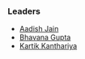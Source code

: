 ### Leaders
* [Aadish Jain](mailto:aadish.jain@owasp.org)
* [Bhavana Gupta](mailto:bhavana.gupta@owasp.org)
* [Kartik Kanthariya](mailto:kartik.kanthariya@owasp.org)
